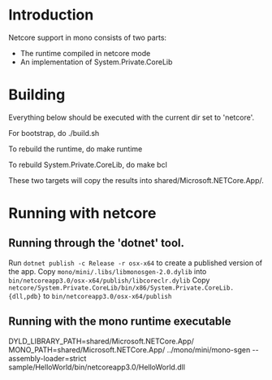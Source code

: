 

# Introduction

Netcore support in mono consists of two parts:
* The runtime compiled in netcore mode
* An implementation of System.Private.CoreLib

# Building

Everything below should be executed with the current dir set to 'netcore'.

For bootstrap, do
	./build.sh

To rebuild the runtime, do
	make runtime

To rebuild System.Private.CoreLib, do
	make bcl

These two targets will copy the results into shared/Microsoft.NETCore.App/<version>.

# Running with netcore

## Running through the 'dotnet' tool.

Run ```dotnet publish -c Release -r osx-x64``` to create a published version of the app.
Copy
```mono/mini/.libs/libmonosgen-2.0.dylib```
into
```bin/netcoreapp3.0/osx-x64/publish/libcoreclr.dylib```
Copy
```netcore/System.Private.CoreLib/bin/x86/System.Private.CoreLib.{dll,pdb}```
to
```bin/netcoreapp3.0/osx-x64/publish```

## Running with the mono runtime executable

DYLD_LIBRARY_PATH=shared/Microsoft.NETCore.App/<dotnet version> MONO_PATH=shared/Microsoft.NETCore.App/<dotnet version> ../mono/mini/mono-sgen --assembly-loader=strict sample/HelloWorld/bin/netcoreapp3.0/HelloWorld.dll
